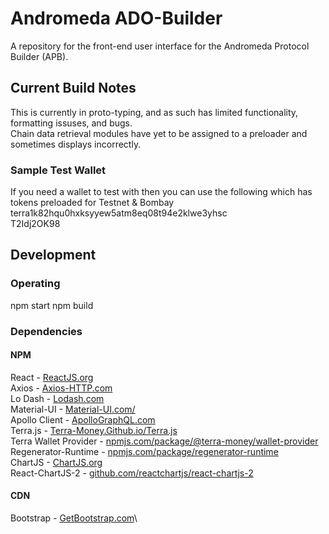 # Andromeda ADO-Builder

A repository for the front-end user interface for the Andromeda Protocol Builder (APB).

## Current Build Notes
This is currently in proto-typing, and as such has limited functionality, formatting issuses, and bugs.\
Chain data retrieval modules have yet to be assigned to a preloader and sometimes displays incorrectly.

### Sample Test Wallet
If you need a wallet to test with then you can use the following which has tokens preloaded for Testnet & Bombay\
terra1k82hqu0hxksyyew5atm8eq08t94e2klwe3yhsc\
T2Idj2OK98

## Development

### Operating
npm start
npm build

### Dependencies
#### NPM
React - [ReactJS.org](https://reactjs.org/)\
Axios - [Axios-HTTP.com](https://axios-http.com/)\
Lo Dash - [Lodash.com](https://lodash.com/)\
Material-UI - [Material-UI.com/](https://material-ui.com/)\
Apollo Client - [ApolloGraphQL.com](https://www.apollographql.com/)\
Terra.js - [Terra-Money.Github.io/Terra.js](https://terra-money.github.io/terra.js/)\
Terra Wallet Provider - [npmjs.com/package/@terra-money/wallet-provider](https://www.npmjs.com/package/@terra-money/wallet-provider)\
Regenerator-Runtime - [npmjs.com/package/regenerator-runtime](https://www.npmjs.com/package/regenerator-runtime/)\
ChartJS - [ChartJS.org](https://www.chartjs.org/)\
React-ChartJS-2 - [github.com/reactchartjs/react-chartjs-2](https://github.com/reactchartjs/react-chartjs-2/)

#### CDN
Bootstrap - [GetBootstrap.com](https://getbootstrap.com/)\